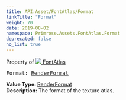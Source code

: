 ```yaml
---
title: API:Asset/FontAtlas/Format
linkTitle: "Format"
weight: 70
date: 2019-08-02
namespace: Primrose.Assets.FontAtlas.Format
deprecated: false
no_list: true
---
```

Property of <a href="/docs/api-reference/Class/FontAtlas"><img src="/icons/silk/default.png"/>&nbsp;FontAtlas</a>
<pre class="method-declaration">
Format: <a class="type" href="/docs/api-reference/Enum/RenderFormat">RenderFormat</a></pre>
<b>Value Type: </b>
<a class="type" href="/docs/api-reference/Enum/RenderFormat">RenderFormat</a>
<br/>
<b>Description: </b>
The format of the texture atlas.

